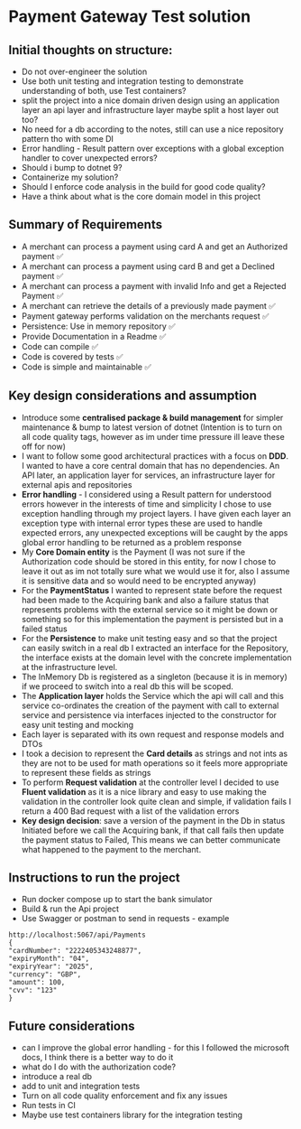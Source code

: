 # Payment Gateway Test solution

## Initial thoughts on structure:
* Do not over-engineer the solution
* Use both unit testing and integration testing to demonstrate understanding of both, use Test containers?
* split the project into a nice domain driven design using an application layer an api layer and infrastructure layer maybe split a host layer out too?
* No need for a db according to the notes, still can use a nice repository pattern tho with some DI
* Error handling - Result pattern over exceptions with a global exception handler to cover unexpected errors?
* Should i bump to dotnet 9?
* Containerize my solution?
* Should I enforce code analysis in the build for good code quality?
* Have a think about what is the core domain model in this project

## Summary of Requirements
* A merchant can process a payment using card A and get an Authorized payment ✅
* A merchant can process a payment using card B and get a Declined payment ✅
* A merchant can process a payment with invalid Info and get a Rejected Payment ✅
* A merchant can retrieve the details of a previously made payment ✅
* Payment gateway performs validation on the merchants request ✅
* Persistence: Use in memory repository ✅
* Provide Documentation in a Readme ✅
* Code can compile ✅
* Code is covered by tests ✅
* Code is simple and maintainable ✅

## Key design considerations and assumption
* Introduce some **centralised package & build management** for simpler maintenance & bump to latest version of dotnet (Intention is to turn on all code quality tags, however as im under time pressure ill leave these off for now)
* I want to follow some good architectural practices with a focus on **DDD**. I wanted to have a core central domain that has no dependencies. An API later, an application layer for services, an infrastructure layer for external apis and repositories
* **Error handling** - I considered using a Result pattern for understood errors however in the interests of time and simplicity I chose to use exception handling through my project layers. I have given each layer an exception type with internal error types these are used to handle expected errors, any unexpected exceptions will be caught by the apps global error handling to be returned as a problem response
* My **Core Domain entity** is the Payment (I was not sure if the Authorization code should be stored in this entity, for now I chose to leave it out as im not totally sure what we would use it for, also I assume it is sensitive data and so would need to be encrypted anyway)
* For the **PaymentStatus** I wanted to represent state before the request had been made to the Acquiring bank and also a failure status that represents problems with the external service so it might be down or something so for this implementation the payment is persisted but in a failed status
* For the **Persistence** to make unit testing easy and so that the project can easily switch in a real db I extracted an interface for the Repository, the interface exists at the domain level with the concrete implementation at the infrastructure level.
* The InMemory Db is registered as a singleton (because it is in memory) if we proceed to switch into a real db this will be scoped.
* The **Application layer** holds the Service which the api will call and this service co-ordinates the creation of the payment with call to external service and persistence via interfaces injected to the constructor for easy unit testing and mocking
* Each layer is separated with its own request and response models and DTOs
* I took a decision to represent the **Card details** as strings and not ints as they are not to be used for math operations so it feels more appropriate to represent these fields as strings
* To perform **Request validation** at the controller level I decided to use **Fluent validation** as it is a nice library and easy to use making the validation in the controller look quite clean and simple, if validation fails I return a 400 Bad request with a list of the validation errors
* **Key design decision**: save a version of the payment in the Db in status Initiated before we call the Acquiring bank, if that call fails then update the payment status to Failed, This means we can better communicate what happened to the payment to the merchant.

## Instructions to run the project
* Run docker compose up to start the bank simulator
* Build & run the Api project
* Use Swagger or postman to send in requests - example
```
http://localhost:5067/api/Payments
{
"cardNumber": "2222405343248877",
"expiryMonth": "04",
"expiryYear": "2025",
"currency": "GBP",
"amount": 100,
"cvv": "123"
}
```

## Future considerations
* can I improve the global error handling - for this I followed the microsoft docs, I think there is a better way to do it
* what do I do with the authorization code?
* introduce a real db
* add to unit and integration tests
* Turn on all code quality enforcement and fix any issues
* Run tests in CI
* Maybe use test containers library for the integration testing